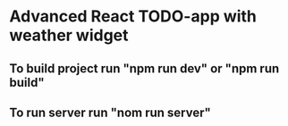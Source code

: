 # Advanced React TODO-app with weather widget

## To build project run "npm run dev" or "npm run build"

## To run server run "nom run server"